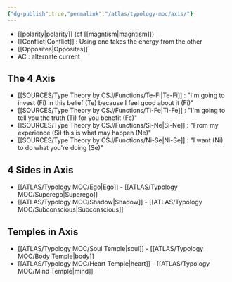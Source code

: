 ```yaml
---
{"dg-publish":true,"permalink":"/atlas/typology-moc/axis/"}
---
```



- [[polarity\|polarity]] (cf [[magntism\|magntism]])
- [[Conflict\|Conflict]] : Using one takes the energy from the other 
- [[Opposites\|Opposites]] 
- AC : alternate current 

## The 4 Axis
- [[SOURCES/Type Theory by CSJ/Functions/Te-Fi\|Te-Fi]] : "I'm going to invest (Fi) in this belief (Te) because I feel good about it (Fi)"
- [[SOURCES/Type Theory by CSJ/Functions/Ti-Fe\|Ti-Fe]] : "I'm going to tell you the truth (Ti) for you benefit (Fe)"
- [[SOURCES/Type Theory by CSJ/Functions/Si-Ne\|Si-Ne]] : "From my experience (Si) this is what may happen (Ne)"
- [[SOURCES/Type Theory by CSJ/Functions/Ni-Se\|Ni-Se]] : "I want (Ni) to do what you're doing (Se)" 

## 4 Sides in Axis
- [[ATLAS/Typology MOC/Ego\|Ego]] - [[ATLAS/Typology MOC/Superego\|Superego]]
- [[ATLAS/Typology MOC/Shadow\|Shadow]] - [[ATLAS/Typology MOC/Subconscious\|Subconscious]]

## Temples in Axis
- [[ATLAS/Typology MOC/Soul Temple\|soul]] - [[ATLAS/Typology MOC/Body Temple\|body]]
- [[ATLAS/Typology MOC/Heart Temple\|heart]] - [[ATLAS/Typology MOC/Mind Temple\|mind]]
